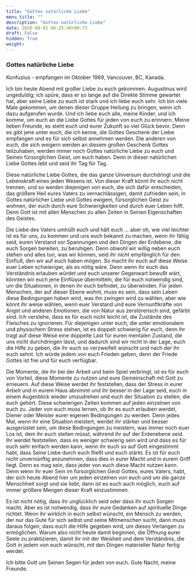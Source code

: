```yaml
---
title: "Gottes natürliche Liebe"
menu_title: ""
description: "Gottes natürliche Liebe"
date: 2020-08-01 06:25:48+00:73
draft: False
hidden: True
weight:
---
```

### Gottes natürliche Liebe

Konfuzius - empfangen im Oktober 1969, Vancouver, BC, Kanada.

Ich bin heute Abend mit großer Liebe zu euch gekommen. Augustinus wird ungeduldig; ich spüre, dass er so lange auf die Direkte Stimme gewartet hat, aber seine Liebe zu euch ist stark und ich liebe euch sehr. Ich bin viele Male gekommen, um denen dieser Gruppe Heilung zu bringen, wenn ich dazu aufgerufen wurde. Und ich liebe euch alle, meine Kinder, und ich komme, um euch an die Liebe Gottes für jeden von euch zu erinnern. Meine lieben Freunde, es steht euch und eurer Zukunft so viel Glück bevor.  Denn es gibt jene unter euch, die ich kenne, die Gottes Geschenk der Liebe empfangen und es für sich selbst annehmen werden. Die anderen von euch, die sich weigern werden an diesem großen Geschenk Gottes teilzuhaben, werden immer noch Gottes natürliche Liebe zu euch und Seinen fürsorglichen Geist, um euch haben. Denn in dieser natürlichen Liebe Gottes lebt und seid ihr Tag für Tag.

Diese natürliche Liebe Gottes, die das ganze Universum durchdringt und die Lebenskraft eines jeden Wesens ist. Von dieser Kraft könnt ihr euch nicht trennen, und so werden diejenigen von euch, die sich dafür entscheiden, das größere Heil eures Vaters zu vernachlässigen, damit zufrieden sein, in Gottes natürlicher Liebe und Gottes ewigem, fürsorglichen Geist zu wohnen, der euch durch eure Schwierigkeiten und durch euer Leben hilft. Denn Gott ist mit allen Menschen zu allen Zeiten in Seinen Eigenschaften des Geistes.  

Die Liebe des Vaters umhüllt euch und hält euch ... aber oh, wie viel leichter ist es für uns, zu kommen und uns euch bekannt zu machen, wenn ihr fähig seid, euren Verstand vor Spannungen und den Dingen der Erdebene, die euch Sorgen bereiten, zu beruhigen. Denn obwohl wir willig neben euch stehen und alles tun, was wir können, seid ihr nicht empfänglich für den Einfluß, den wir auf euch haben mögen. So macht ihr euch auf diese Weise euer Leben schwieriger, als es nötig wäre. Denn wenn ihr euch das Verständnis erlauben würdet und euch unserer Gegenwart bewußt wärt, könnten wir euch jene Einflüsse übermitteln, die für euch notwendig sind, um die Situationen, in denen ihr euch befindet, zu überwinden. Für jeden Menschen, der auf dieser Ebene wohnt, muss es sein, dass sein Leben diese Bedingungen haben wird, was ihn zwingen wird zu wählen, aber wie könnt ihr weise wählen, wenn euer Verstand und eure Vernunftkräfte von Angst und anderen Emotionen, die von Natur aus zerstörerisch sind, gefärbt sind. Ich verstehe, dass es für euch nicht leicht ist, die Zustände des Fleisches zu ignorieren. Für diejenigen unter euch, die unter emotionalem und physischem Stress stehen, ist es doppelt schwierig für euch, denn ihr tragt auf diese Weise eine doppelte Last für euren mentalen Zustand, die uns nicht durchdringen lässt, und dadurch sind wir nicht in der Lage, euch die Hilfe zu geben, die ihr euch so verzweifelt wünscht und nach der ihr euch sehnt. Ich würde jedem von euch Frieden geben, denn der Friede Gottes ist frei und für euch verfügbar.

Die Momente, die ihr bei der Arbeit und beim Spiel verbringt, ist es für euch von Vorteil, diese Momente zu nutzen und eure Gemeinschaft mit Gott zu erneuern. Auf diese Weise werdet ihr feststellen, dass der Stress in eurer Arbeit und in eurem Haus abnimmt und ihr besser in der Lage seid, euch in einem Augenblick wieder umzudrehen und euch der Situation zu stellen, die euch gehört. Diese schwierigen Zeiten kommen auf jeden einzelnen von euch zu. Jeder von euch muss lernen, ob ihr es euch erlauben werdet, Diener oder Meister eurer eigenen Bedingungen zu werden. Denn jedes Mal, wenn ihr eine Situation meistert, werdet ihr stärker und besser ausgerüstet sein, um diese Bedingungen zu meistern, was immer noch euer Los ist, dem ihr euch stellen müsst, während ihr auf der Erdenebene seid. Ihr werdet feststellen, dass es weniger schwierig sein wird und dass es für euch sehr einfach werden kann, wenn ihr euch so auf Gott eingestimmt habt, dass Seine Liebe durch euch fließt und euch stärkt. Es ist für euch nicht unvernünftig anzunehmen, dass dies in eurer Macht und in eurem Griff liegt. Denn es mag sein, dass jeder von euch diese Macht nutzen kann. Denn wenn ihr euer Sein im fürsorglichen Geist Gottes, eures Vaters, habt, der sich heute Abend hier um jeden einzelnen von euch und um die ganze Menschheit sorgt und sie liebt, dann ist es euch auch möglich, euch auf immer größere Mengen dieser Kraft einzustimmen.

Es ist nicht nötig, dass ihr unglücklich seid oder dass ihr euch Sorgen macht. Aber es ist notwendig, dass ihr eure Gedanken auf spirituelle Dinge richtet. Wenn ihr wirklich in euch selbst wünscht, ein Mensch zu werden, der nur das Gute für sich selbst und seine Mitmenschen sucht, dann muss daraus folgen, dass euch die Hilfe gegeben wird, um dieses Verlangen zu ermöglichen. Warum also nicht heute damit beginnen, die Öffnung eurer Seele zu praktizieren, damit ihr mit der Weisheit und dem Verständnis, die Gott in jedem von euch wünscht, mit den Dingen materieller Natur fertig werdet.

Ich bitte Gott um Seinen Segen für jeden von euch. Gute Nacht, meine Freunde.
